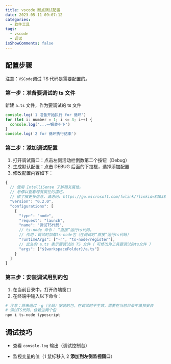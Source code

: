 ```yaml
---
title: vscode 断点调试配置
date: 2023-05-11 09:07:12
categories:
  - 软件工具
tags:
  - vscode
  - 调试
isShowComments: false
---
```


## 配置步骤

注意：`VSCode`调试 TS 代码是需要配置的。

### 第一步：准备要调试的 ts 文件

新建 `a.ts` 文件，作为要调试的 ts 文件

```js
console.log('1 准备开始执行 for 循环')
for (let i: number = 1; i <= 3; i++) {
  console.log('...一锅装不下')
}
console.log('2 for 循环执行结束')
```

### 第二步：添加调试配置

1. 打开调试窗口：点击左侧活动栏倒数第二个按钮（Debug）
2. 生成默认配置：点击 DEBUG 后面的下拉框，选择添加配置
3. 修改配置内容如下：

```js
{
  // 使用 IntelliSense 了解相关属性。
  // 悬停以查看现有属性的描述。
  // 欲了解更多信息，请访问: https://go.microsoft.com/fwlink/?linkid=830387
  "version": "0.2.0",
  "configurations": [
    {
      "type": "node",
      "request": "launch",
      "name": "调试TS代码",
      // ts-node 命令： “直接”运行ts代码。
      // 作用：调试时加载ts-node包（在调试时“直接”运行ts代码）
      "runtimeArgs": ["-r", "ts-node/register"],
      // 此处的 a.ts 表示要调试的 TS 文件（ 可修改为工具要调试的ts文件 ）
      "args": ["${workspaceFolder}/a.ts"]
    }
  ]
}
```

### 第三步：安装调试用到的包

1. 在当前目录中，打开终端窗口
2. 在终端中输入以下命令：

```bash
# 注意：原来通过 -g（全局）安装的包，在调试时不生效，需要在当前目录中单独安装
# 调试TS代码，依赖这两个包
npm i ts-node typescript
```

## 调试技巧

- 查看 `console.log` 输出（调试控制台）

- 监视变量的值（1 鼠标移入 2 **添加到左侧监视窗口**）
